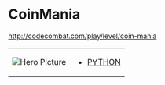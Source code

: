 # CoinMania 

http://codecombat.com/play/level/coin-mania
<table>
<tr>
<td>

![Hero Picture](hero.png?raw=true "Hero Picture")

</td>
<td>
<ul>
<li>

[PYTHON](CoinMania.py)

</li>
</td>
</tr>
<table>